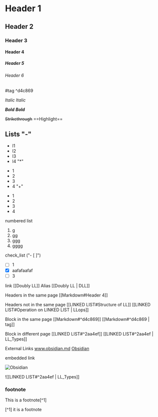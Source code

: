 # Header 1
## Header 2
### Header 3
#### Header 4
##### Header 5
###### Header 6

#tag ^d4c869

_Italic_
*Italic*

___Bold___
***Bold***

~~Strikethrough~~
==Highlight==

## Lists "-"
- l1
- l2
- l3
- l4
"*"
* 1
* 2
* 3
* 4
"+"
+ 1
+ 2
+ 3
+ 4

numbered list
1. g
2. gg
3. ggg
4. gggg

check_list ("- [ ]")
- [ ]  1
- [x] aafafaafaf
- [ ] 3

link
[[Doubly LL]]
Alias
[[Doubly LL | DLL]]

Headers in the same page
[[Markdown#Header 4]]

Headers not in the same page
[[LINKED LIST#Structure of LL]]
[[LINKED LIST#Operation on LINKED LIST | LLops]]

Block in the same page
[[Markdown#^d4c869]]
[[Markdown#^d4c869 | tag]]

Block in different page
[[LINKED LIST#^2aa4ef]]
[[LINKED LIST#^2aa4ef | LL_Types]]

External Links
www.obsidian.md
[Obsidian](https://obsidian.md)

 
 embedded link
 
 ![Obsidian](https://obsidian.md/)


![[LINKED LIST#^2aa4ef | LL_Types]]

### footnote
This is a footnote[^1]


[^1]  it is a footnote
